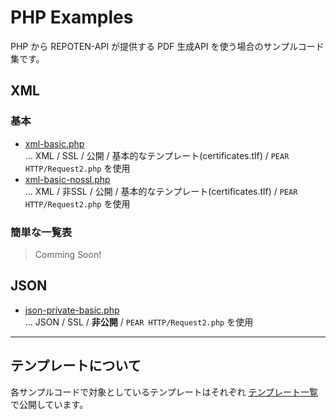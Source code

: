 # PHP Examples

PHP から REPOTEN-API が提供する PDF 生成API を使う場合のサンプルコード集です。

## XML

### 基本

  * [xml-basic.php](https://github.com/repoten-api/examples/blob/master/beta/php/xml-basic.php)  
    ... XML / SSL / 公開 / 基本的なテンプレート(certificates.tlf) / ``PEAR HTTP/Request2.php`` を使用
  * [xml-basic-nossl.php](https://github.com/repoten-api/examples/blob/master/beta/php/xml-basic-nossl.php)  
    ... XML / 非SSL / 公開 / 基本的なテンプレート(certificates.tlf) / ``PEAR HTTP/Request2.php`` を使用

### 簡単な一覧表

> Comming Soon!

## JSON

  * [json-private-basic.php](https://github.com/repoten-api/examples/blob/master/beta/php/json-private-basic.php)  
    ... JSON / SSL / **非公開** / ``PEAR HTTP/Request2.php`` を使用

----

## テンプレートについて

各サンプルコードで対象としているテンプレートはそれぞれ [テンプレート一覧](https://github.com/repoten-api/examples/blob/master/beta/templates/)
で公開しています。
